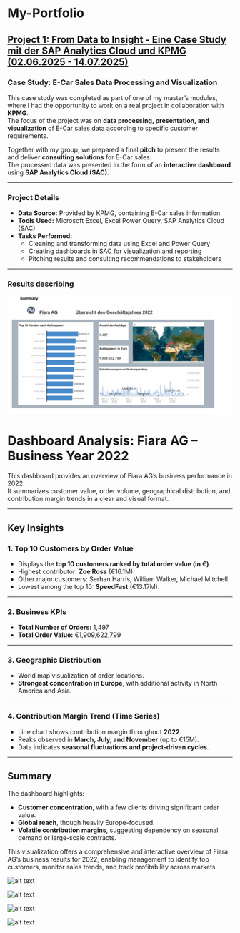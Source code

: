 # My-Portfolio

## [Project 1: From Data to Insight - Eine Case Study mit der SAP Analytics Cloud und KPMG (02.06.2025 - 14.07.2025)](https://github.com/DucTung269/KPMG-Casestudy)

### Case Study: E-Car Sales Data Processing and Visualization

This case study was completed as part of one of my master’s modules, where I had the opportunity to work on a real project in collaboration with **KPMG**.  
The focus of the project was on **data processing, presentation, and visualization** of E-Car sales data according to specific customer requirements.  

Together with my group, we prepared a final **pitch** to present the results and deliver **consulting solutions** for E-Car sales.  
The processed data was presented in the form of an **interactive dashboard** using **SAP Analytics Cloud (SAC)**.  

---

### Project Details

- **Data Source:** Provided by KPMG, containing E-Car sales information  
- **Tools Used:** Microsoft Excel, Excel Power Query, SAP Analytics Cloud (SAC)  
- **Tasks Performed:**  
  - Cleaning and transforming data using Excel and Power Query  
  - Creating dashboards in SAC for visualization and reporting  
  - Pitching results and consulting recommendations to stakeholders

---
 
### Results describing

![alt text](https://github.com/DucTung269/My-Portfolio/blob/5814e5d45b1d2741613d10e63bb8b7e83d0b0d9c/Images/KPMG%20Summery%201.png)
# Dashboard Analysis: Fiara AG – Business Year 2022

This dashboard provides an overview of Fiara AG’s business performance in 2022.  
It summarizes customer value, order volume, geographical distribution, and contribution margin trends in a clear and visual format.  

---

## Key Insights

### 1. Top 10 Customers by Order Value
- Displays the **top 10 customers ranked by total order value (in €)**.  
- Highest contributor: **Zoe Ross** (€16.1M).  
- Other major customers: Serhan Harris, William Walker, Michael Mitchell.  
- Lowest among the top 10: **SpeedFast** (€13.17M).  

---

### 2. Business KPIs
- **Total Number of Orders:** 1,497  
- **Total Order Value:** €1,909,622,799  

---

### 3. Geographic Distribution
- World map visualization of order locations.  
- **Strongest concentration in Europe**, with additional activity in North America and Asia.  

---

### 4. Contribution Margin Trend (Time Series)
- Line chart shows contribution margin throughout **2022**.  
- Peaks observed in **March, July, and November** (up to €15M).  
- Data indicates **seasonal fluctuations and project-driven cycles**.  

---

## Summary
The dashboard highlights:  
- **Customer concentration**, with a few clients driving significant order value.  
- **Global reach**, though heavily Europe-focused.  
- **Volatile contribution margins**, suggesting dependency on seasonal demand or large-scale contracts.  

This visualization offers a comprehensive and interactive overview of Fiara AG’s business results for 2022, enabling management to identify top customers, monitor sales trends, and track profitability across markets.

![alt text](https://github.com/DucTung269/My-Portfolio/blob/0cb049937d3da40f89152d67cfb19bc9dda3a5b2/Images/KPMG%20Auftragswert%C3%BCbersicht%202.png)

![alt text](https://github.com/DucTung269/My-Portfolio/blob/abe85effbbd04bb7abf6e7281ee0cc2ca7e5d9fa/Images/KPMG%20Kunden%C3%BCbersicht%203%20.png)

![alt text](https://github.com/DucTung269/My-Portfolio/blob/abe85effbbd04bb7abf6e7281ee0cc2ca7e5d9fa/Images/KPMG%20Produkt%C3%BCbersicht%204.png)

![alt text](https://github.com/DucTung269/My-Portfolio/blob/79c7db56c473e03548fcb0ee33629357d3089563/Images/KPMG%20Markt%C3%BCbersicht%205.png)

